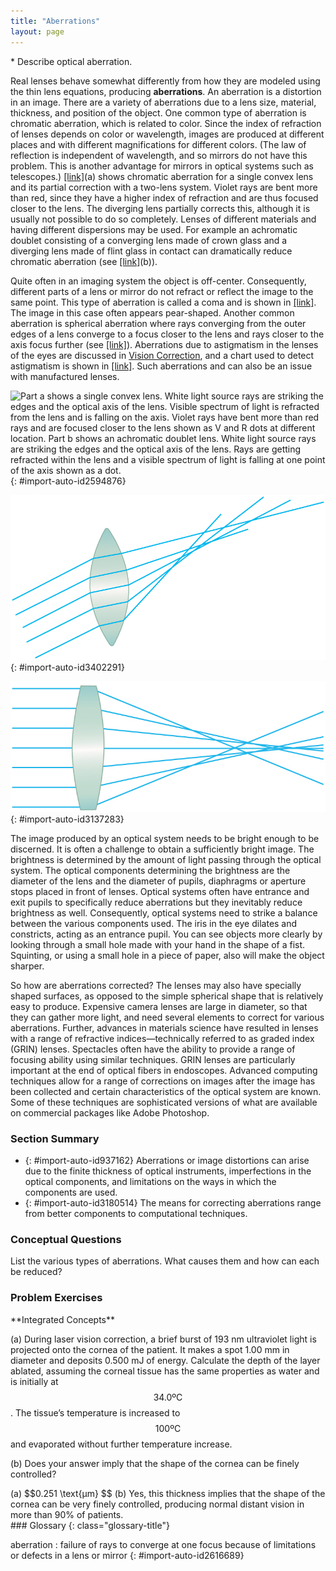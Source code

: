```yaml
---
title: "Aberrations"
layout: page
---
```


<div class="abstract" markdown="1">
* Describe optical aberration.
</div>

Real lenses behave somewhat differently from how they are modeled using the thin lens equations, producing **aberrations**. An aberration is a distortion in an image. There are a variety of aberrations due to a lens size, material, thickness, and position of the object. One common type of aberration is chromatic aberration, which is related to color. Since the index of refraction of lenses depends on color or wavelength, images are produced at different places and with different magnifications for different colors. (The law of reflection is independent of wavelength, and so mirrors do not have this problem. This is another advantage for mirrors in optical systems such as telescopes.) [\[link\]](#import-auto-id2594876)(a) shows chromatic aberration for a single convex lens and its partial correction with a two-lens system. Violet rays are bent more than red, since they have a higher index of refraction and are thus focused closer to the lens. The diverging lens partially corrects this, although it is usually not possible to do so completely. Lenses of different materials and having different dispersions may be used. For example an achromatic doublet consisting of a converging lens made of crown glass and a diverging lens made of flint glass in contact can dramatically reduce chromatic aberration (see [\[link\]](#import-auto-id2594876)(b)).

Quite often in an imaging system the object is off-center. Consequently, different parts of a lens or mirror do not refract or reflect the image to the same point. This type of aberration is called a coma and is shown in [\[link\]](#import-auto-id3402291). The image in this case often appears pear-shaped. Another common aberration is spherical aberration where rays converging from the outer edges of a lens converge to a focus closer to the lens and rays closer to the axis focus further (see [\[link\]](#import-auto-id3137283)). Aberrations due to astigmatism in the lenses of the eyes are discussed in [Vision Correction](/m42484), and a chart used to detect astigmatism is shown in [\[link\]](/m42484#import-auto-id2929041). Such aberrations and can also be an issue with manufactured lenses.

![Part a shows a single convex lens. White light source rays are striking the edges and the optical axis of the lens. Visible spectrum of light is refracted from the lens and is falling on the axis. Violet rays have bent more than red rays and are focused closer to the lens shown as V and R dots at different location. Part b shows an achromatic doublet lens. White light source rays are striking the edges and the optical axis of the lens. Rays are getting refracted within the lens and a visible spectrum of light is falling at one point of the axis shown as a dot.](../resources/Figure_27_06_01.jpg "(a) Chromatic aberration is caused by the dependence of a lens&#x2019;s index of refraction on color (wavelength). The lens is more powerful for violet (V) than for red (R), producing images with different locations and magnifications. (b) Multiple-lens systems can partially correct chromatic aberrations, but they may require lenses of different materials and add to the expense of optical systems such as cameras."){: #import-auto-id2594876}

![The image shows a biconvex lens. Rays originating from points not on the optical axis are striking the lens. Pairs of the rays converge at different focus points, but there is no one point where all rays converge.](../resources/Figure_27_06_02.jpg "A coma is an aberration caused by an object that is off-center, often resulting in a pear-shaped image. The rays originate from points that are not on the optical axis and they do not converge at one common focal point."){: #import-auto-id3402291}

![The image shows a spherical converging lens. Light rays are hitting the lens and converging at different points. These focus positions are dependent on which zone of the lens the light hits.](../resources/Figure_27_06_03.jpg "Spherical aberration is caused by rays focusing at different distances from the lens."){: #import-auto-id3137283}

The image produced by an optical system needs to be bright enough to be discerned. It is often a challenge to obtain a sufficiently bright image. The brightness is determined by the amount of light passing through the optical system. The optical components determining the brightness are the diameter of the lens and the diameter of pupils, diaphragms or aperture stops placed in front of lenses. Optical systems often have entrance and exit pupils to specifically reduce aberrations but they inevitably reduce brightness as well. Consequently, optical systems need to strike a balance between the various components used. The iris in the eye dilates and constricts, acting as an entrance pupil. You can see objects more clearly by looking through a small hole made with your hand in the shape of a fist. Squinting, or using a small hole in a piece of paper, also will make the object sharper.

So how are aberrations corrected? The lenses may also have specially shaped surfaces, as opposed to the simple spherical shape that is relatively easy to produce. Expensive camera lenses are large in diameter, so that they can gather more light, and need several elements to correct for various aberrations. Further, advances in materials science have resulted in lenses with a range of refractive indices—technically referred to as graded index (GRIN) lenses. Spectacles often have the ability to provide a range of focusing ability using similar techniques. GRIN lenses are particularly important at the end of optical fibers in endoscopes. Advanced computing techniques allow for a range of corrections on images after the image has been collected and certain characteristics of the optical system are known. Some of these techniques are sophisticated versions of what are available on commercial packages like Adobe Photoshop.

### Section Summary

* {: #import-auto-id937162} Aberrations or image distortions can arise due to the finite thickness of optical instruments, imperfections in the optical components, and limitations on the ways in which the components are used.
* {: #import-auto-id3180514} The means for correcting aberrations range from better components to computational techniques.

### Conceptual Questions

<div class="exercise" data-element-type="conceptual-questions">
<div class="problem" markdown="1">
List the various types of aberrations. What causes them and how can each be reduced?

</div>
</div>

### Problem Exercises

<div class="exercise" data-element-type="problems-exercises">
<div class="problem" markdown="1">
**Integrated Concepts**

(a) During laser vision correction, a brief burst of 193 nm ultraviolet light is projected onto the cornea of the patient. It makes a spot 1.00 mm in diameter and deposits 0.500 mJ of energy. Calculate the depth of the layer ablated, assuming the corneal tissue has the same properties as water and is initially at  $$34.0 \text{ºC} $$ .
 The tissue’s temperature is increased to  $$100 \text{ºC} $$
 and evaporated without further temperature increase.

(b) Does your answer imply that the shape of the cornea can be finely controlled?

</div>
<div class="solution" data-element-type="problems-exercises" markdown="1">
(a)  $$0.251 \text{μm} $$
(b) Yes, this thickness implies that the shape of the cornea can be very finely controlled, producing normal distant vision in more than 90% of patients.

</div>
</div>

<div class="glossary" markdown="1">
### Glossary
{: class="glossary-title"}

aberration
: failure of rays to converge at one focus because of limitations or defects in a lens or mirror
{: #import-auto-id2616689}

</div>
